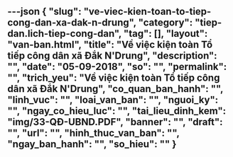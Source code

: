 ---json
{
    "slug": "ve-viec-kien-toan-to-tiep-cong-dan-xa-dak-n-drung",
    "category": "tiep-dan.lich-tiep-cong-dan",
    "tag": [],
    "layout": "van-ban.html",
    "title": "Về việc kiện toàn Tổ tiếp công dân xã Đắk N'Drung",
    "description": "",
    "date": "05-09-2018",
    "so": "",
    "permalink": "",
    "trich_yeu": "Về việc kiện toàn Tổ tiếp công dân xã Đắk N'Drung",
    "co_quan_ban_hanh": "",
    "linh_vuc": "",
    "loai_van_ban": "",
    "nguoi_ky": "",
    "ngay_co_hieu_luc": "",
    "tai_lieu_dinh_kem": "img/33-QĐ-UBND.PDF",
    "banner": "",
    "draft": "",
    "url": "",
    "hinh_thuc_van_ban": "",
    "ngay_ban_hanh": "",
    "so_hieu": ""
}
---
